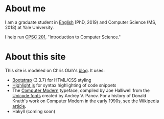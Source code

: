About me
========

I am a graduate student in [English](http://english.yale.edu/people/student/stephen-krewson)
(PhD, 2019) and Computer Science (MS, 2018) at Yale University.

I help run [CPSC 201](http://zoo.cs.yale.edu/classes/cs201/index.html),
"Introduction to Computer Science." 

About this site
===============

This site is modeled on Chris Olah's [blog](http://colah.github.io/). It uses:

- [Bootstrap](http://getbootstrap.com/getting-started/) (3.3.7) for HTML/CSS
styling
- [Highlight.js](https://highlightjs.org/usage/) for syntax highlighting of code
snippets
- The [Computer Modern](https://github.com/joehalliwell/joehalliwell.github.io/tree/master/res/cmun-serif)
typeface, compiled by Joe Halliwell from the [Unicode fonts](http://cm-unicode.sourceforge.net/)
created by Andrey V. Panov. For a history of Donald Knuth's work on Computer
Modern in the early 1990s, see the [Wikipedia article](https://en.wikipedia.org/wiki/Computer_Modern).
- Hakyll (coming soon)